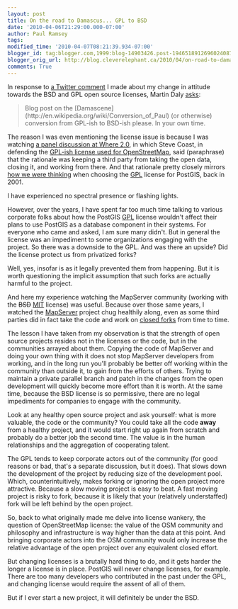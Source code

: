 ```yaml
---
layout: post
title: On the road to Damascus... GPL to BSD
date: '2010-04-06T21:29:00.000-07:00'
author: Paul Ramsey
tags: 
modified_time: '2010-04-07T08:21:39.934-07:00'
blogger_id: tag:blogger.com,1999:blog-14903426.post-1946518912696024087
blogger_orig_url: http://blog.cleverelephant.ca/2010/04/on-road-to-damascus-gpl-to-bsd.html
comments: True
---
```


In response to [a Twitter comment](http://twitter.com/pwramsey/status/11445182899) I made about my change in attitude towards the BSD and GPL open source licenses, Martin Daly [asks](http://twitter.com/mpdaly/status/11474844507):

<blockquote>Blog post on the [Damascene](http://en.wikipedia.org/wiki/Conversion_of_Paul) (or otherwise) conversion from GPL-ish to BSD-ish please. In your own time.</blockquote>

The reason I was even mentioning the license issue is because I was watching [a panel discussion at Where 2.0](http://en.oreilly.com/where2010/public/schedule/detail/12725), in which Steve Coast, in defending the [GPL-ish license used for OpenStreetMap](http://wiki.openstreetmap.org/wiki/OpenStreetMap_License), said (paraphrase) that the rationale was keeping a third party from taking the open data, closing it, and working from there. And that rationale pretty closely mirrors [how we were thinking](http://postgis.net/pipermail/postgis-users/2001-August/000203.html) when choosing the [GPL](http://www.opensource.org/licenses/gpl-2.0.php) license for PostGIS, back in 2001. 

I have experienced no spectral presence or flashing lights.

However, over the years, I have spent far too much time talking to various corporate folks about how the PostGIS [GPL](http://www.opensource.org/licenses/gpl-2.0.php) license wouldn't affect their plans to use PostGIS as a database component in their systems. For everyone who came and asked, I am sure many didn't. But in general the license was an impediment to some organizations engaging with the project. So there was a downside to the GPL. And was there an upside? Did the license protect us from privatized forks?

Well, yes, insofar is as it legally prevented them from happening. But it is worth questioning the implicit assumption that such forks are actually harmful to the project.

And here my experience watching the MapServer community (working with the <strike>BSD</strike> [MIT](http://www.opensource.org/licenses/mit-license.php) license) was useful. Because over those same years, I watched the [MapServer](http://mapserver.org/) project chug healthily along, even as some third parties did in fact take the code and work on [closed forks](http://www.mapdotnet.com/) from time to time. 

The lesson I have taken from my observation is that the strength of open source projects resides not in the licenses or the code, but in the communities arrayed about them. Copying the code of MapServer and doing your own thing with it does not stop MapServer developers from working, and in the long run you'll probably be better off working within the community than outside it, to gain from the efforts of others.  Trying to maintain a private parallel branch and patch in the changes from the open development will quickly become more effort than it is worth. At the same time, because the BSD license is so permissive, there are no legal impediments for companies to engage with the community.

Look at any healthy open source project and ask yourself: what is more valuable, the code or the community? You could take all the code **away** from a healthy project, and it would start right up again from scratch and probably do a better job the second time. The value is in the human relationships and the aggregation of cooperating talent.  

The GPL tends to keep corporate actors out of the community (for good reasons or bad, that's a separate discussion, but it does). That slows down the development of the project by reducing size of the development pool. Which, counterintuitively, makes forking or ignoring the open project more attractive. Because a slow moving project is easy to beat. A fast moving project is risky to fork, because it is likely that your (relatively understaffed) fork will be left behind by the open project.

So, back to what originally made me delve into license wankery, the question of OpenStreetMap license: the value of the OSM community and philosophy and infrastructure is way higher than the data at this point. And bringing corporate actors into the OSM community would only increase the relative advantage of the open project over any equivalent closed effort.

But changing licenses is a brutally hard thing to do, and it gets harder the longer a license is in place. PostGIS will never change licenses, for example. There are too many developers who contributed in the past under the GPL, and changing license would require the assent of all of them. 

But if I ever start a new project, it will definitely be under the BSD.

